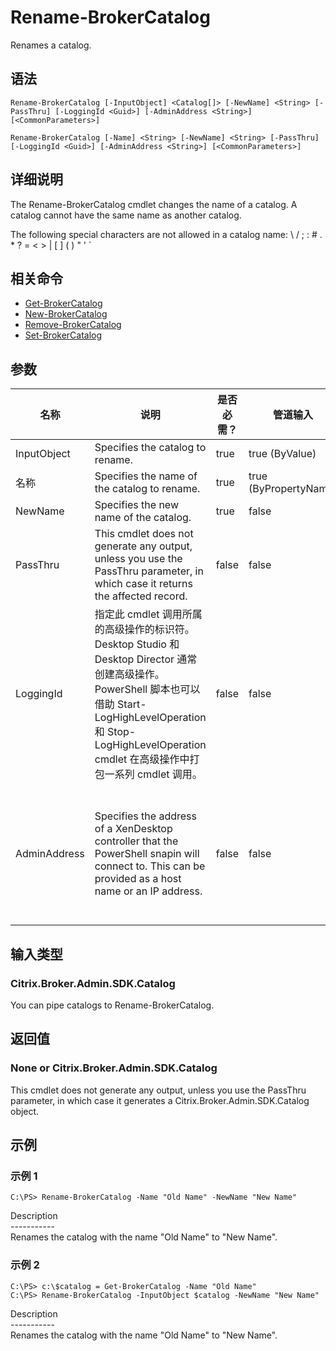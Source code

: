 # Rename-BrokerCatalog

Renames a catalog.

## 语法

    Rename-BrokerCatalog [-InputObject] <Catalog[]> [-NewName] <String> [-PassThru] [-LoggingId <Guid>] [-AdminAddress <String>] [<CommonParameters>]
    
    Rename-BrokerCatalog [-Name] <String> [-NewName] <String> [-PassThru] [-LoggingId <Guid>] [-AdminAddress <String>] [<CommonParameters>]
    

## 详细说明

The Rename-BrokerCatalog cmdlet changes the name of a catalog. A catalog cannot have the same name as another catalog.

The following special characters are not allowed in a catalog name: \ / ; : # . * ? = < > | \[ \] ( ) " ' `

## 相关命令

- [Get-BrokerCatalog](Get-BrokerCatalog.html)
- [New-BrokerCatalog](New-BrokerCatalog.html)
- [Remove-BrokerCatalog](Remove-BrokerCatalog.html)
- [Set-BrokerCatalog](Set-BrokerCatalog.html)

## 参数

| 名称           | 说明                                                                                                                                                                              | 是否必需？ | 管道输入                  | 默认值                                                                                    |
| ------------ | ------------------------------------------------------------------------------------------------------------------------------------------------------------------------------- | ----- | --------------------- | -------------------------------------------------------------------------------------- |
| InputObject  | Specifies the catalog to rename.                                                                                                                                                | true  | true (ByValue)        |                                                                                        |
| 名称           | Specifies the name of the catalog to rename.                                                                                                                                    | true  | true (ByPropertyName) |                                                                                        |
| NewName      | Specifies the new name of the catalog.                                                                                                                                          | true  | false                 |                                                                                        |
| PassThru     | This cmdlet does not generate any output, unless you use the PassThru parameter, in which case it returns the affected record.                                                  | false | false                 | False                                                                                  |
| LoggingId    | 指定此 cmdlet 调用所属的高级操作的标识符。 Desktop Studio 和 Desktop Director 通常创建高级操作。 PowerShell 脚本也可以借助 Start-LogHighLevelOperation 和 Stop-LogHighLevelOperation cmdlet 在高级操作中打包一系列 cmdlet 调用。 | false | false                 |                                                                                        |
| AdminAddress | Specifies the address of a XenDesktop controller that the PowerShell snapin will connect to. This can be provided as a host name or an IP address.                              | false | false                 | Localhost. Once a value is provided by any cmdlet, this value will become the default. |

## 输入类型

### Citrix.Broker.Admin.SDK.Catalog

You can pipe catalogs to Rename-BrokerCatalog.

## 返回值

### None or Citrix.Broker.Admin.SDK.Catalog

This cmdlet does not generate any output, unless you use the PassThru parameter, in which case it generates a Citrix.Broker.Admin.SDK.Catalog object.

## 示例

### 示例 1

    C:\PS> Rename-BrokerCatalog -Name "Old Name" -NewName "New Name"
    

Description  
\---\---\-----  
Renames the catalog with the name "Old Name" to "New Name".

### 示例 2

    C:\PS> c:\$catalog = Get-BrokerCatalog -Name "Old Name"
    C:\PS> Rename-BrokerCatalog -InputObject $catalog -NewName "New Name"
    

Description  
\---\---\-----  
Renames the catalog with the name "Old Name" to "New Name".